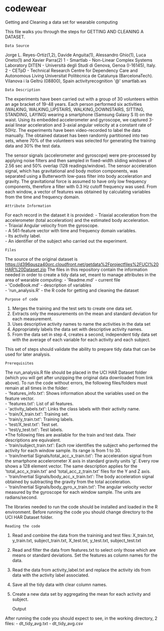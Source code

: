 # codewear
Getting and Cleaning a data set for wearable computing

This file walks you through the steps for GETTING AND CLEANING A DATASET.


	Data Source

Jorge L. Reyes-Ortiz(1,2), Davide Anguita(1), Alessandro Ghio(1), Luca Oneto(1) and Xavier Parra(2)
1 - Smartlab - Non-Linear Complex Systems Laboratory
DITEN - Università degli Studi di Genova, Genoa (I-16145), Italy. 
2 - CETpD - Technical Research Centre for Dependency Care and Autonomous Living
Universitat Politècnica de Catalunya (BarcelonaTech). Vilanova i la Geltrú (08800), Spain
activityrecognition '@' smartlab.ws


	Data Description

The experiments have been carried out with a group of 30 volunteers within an age bracket of 19-48 years. Each person performed six activities (WALKING, WALKING_UPSTAIRS, WALKING_DOWNSTAIRS, SITTING, STANDING, LAYING) wearing a smartphone (Samsung Galaxy S II) on the waist. Using its embedded accelerometer and gyroscope, we captured 3-axial linear acceleration and 3-axial angular velocity at a constant rate of 50Hz. The experiments have been video-recorded to label the data manually. The obtained dataset has been randomly partitioned into two sets, where 70% of the volunteers was selected for generating the training data and 30% the test data. 

The sensor signals (accelerometer and gyroscope) were pre-processed by applying noise filters and then sampled in fixed-width sliding windows of 2.56 sec and 50% overlap (128 readings/window). The sensor acceleration signal, which has gravitational and body motion components, was separated using a Butterworth low-pass filter into body acceleration and gravity. The gravitational force is assumed to have only low frequency components, therefore a filter with 0.3 Hz cutoff frequency was used. From each window, a vector of features was obtained by calculating variables from the time and frequency domain.


	Attribute Information

For each record in the dataset it is provided: 
	- Triaxial acceleration from the accelerometer (total acceleration) and the estimated body acceleration.   
	- Triaxial Angular velocity from the gyroscope.   
	- A 561-feature vector with time and frequency domain variables.   
	- Its activity label.   
	- An identifier of the subject who carried out the experiment.  


	Files

The source of the original dataset is   https://d396qusza40orc.cloudfront.net/getdata%2Fprojectfiles%2FUCI%20HAR%20Dataset.zip
The files in this repository contain the information needed in order to create a tidy data set, meant to manage attributes in the area of wearable computing:
    - 'Readme.md' - current file   
    - 'CodeBook.md' - description of variables  
    - 'run_analysis.R' - the R code for getting and cleaning the dataset  
	

	Purpose of code

1. Merges the training and the test sets to create one data set.
2. Extracts only the measurements on the mean and standard deviation for each measurement.
3. Uses descriptive activity names to name the activities in the data set
4. Appropriately labels the data set with descriptive activity names.
5. From the data set in step 4, creates a second, independent tidy data set with the average of each variable for each activity and each subject.  

This set of steps should validate the ability to prepare tidy data that can be used for later analysis.


	Prerequisites		
	
The run_analysis.R file should be placed in the UCI HAR Dataset folder (which you will get after unzipping the original data downloaded from link above). 
To run the code without errors, the following files/folders must remain at all times in the folder:  
	- 'features_info.txt': Shows information about the variables used on the feature vector.  
	- 'features.txt': List of all features.  
	- 'activity_labels.txt': Links the class labels with their activity name.  
	- 'train/X_train.txt': Training set.  
	- 'train/y_train.txt': Training labels.  
	- 'test/X_test.txt': Test set.  
	- 'test/y_test.txt': Test labels.  
	*The following files are available for the train and test data. Their descriptions are equivalent.   
	- 'train/subject_train.txt': Each row identifies the subject who performed the activity for each window sample. Its range is from 1 to 30.   
	- 'train/Inertial Signals/total_acc_x_train.txt': The acceleration signal from the smartphone accelerometer X axis in standard gravity units 'g'. Every row shows a 128 element vector. The same description applies for the 'total_acc_x_train.txt' and 'total_acc_z_train.txt' files for the Y and Z axis.   
	- 'train/Inertial Signals/body_acc_x_train.txt': The body acceleration signal obtained by subtracting the gravity from the total acceleration.   
	- 'train/Inertial Signals/body_gyro_x_train.txt': The angular velocity vector measured by the gyroscope for each window sample. The units are radians/second.   

The libraries needed to run the code should be installed and loaded in the R environment.
Before running the code you should change directory to the UCI HAR Dataset folder.


	Reading the code

1. Read and combine the data from the traininig and test files: X_train.txt, y_train.txt, subject_train.txt, X_test.txt, y_test.txt, subject_test.txt
2. Read and filter the data from features.txt to select only those which are means or standard deviations. Set the features as column names for the data.
3. Read the data from activity_label.txt and replace the activity ids from data with the activity label associated.
4. Save all the tidy data with clear column names.
5. Create a new data set by aggregating the mean for each activity and subject.
		
		
	Output	
	
After running the code you should expect to see, in the working directory, 2 files:
	- dt_tidy_avg.txt
	- dt_tidy_avg.csv 
		

